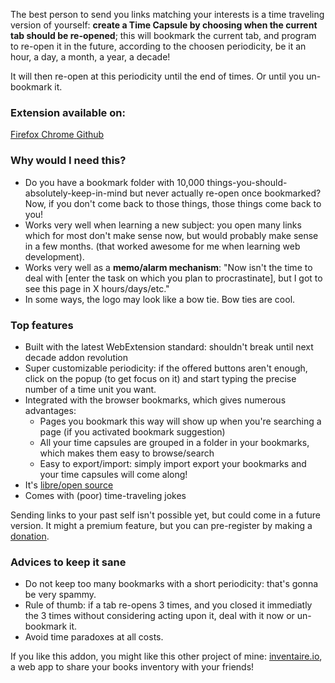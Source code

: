 The best person to send you links matching your interests is a time traveling version of yourself: <strong>create a Time Capsule by choosing when the current tab should be re-opened</strong>; this will bookmark the current tab, and program to re-open it in the future, according to the choosen periodicity, be it an hour, a day, a month, a year, a decade!

It will then re-open at this periodicity until the end of times. Or until you un-bookmark it.

<h3>Extension available on:</h3>
<div class="marketplaces">
  <a href="https://addons.mozilla.org/en-US/addon/time-capsule" target="_blank">
    <i class="fa fa-firefox"></i>
    <span>Firefox</span>
  </a>
  <a href="https://chrome.google.com/webstore/detail/time-capsule/mmpajmbpehdbemfblpmkfmmdampljkdi" target="_blank">
    <i class="fa fa-chrome"></i>
    <span>Chrome</span>
  </a>
  <a href="http://github.com/maxlath/time-capsule" target="_blank">
    <i class="fa fa-github"></i>
    <span>Github</span>
  </a>
</div>

<h3>Why would I need this?</h3>
<ul class="bullet-list">
  <li>Do you have a bookmark folder with 10,000 things-you-should-absolutely-keep-in-mind but never actually re-open once bookmarked? Now, if you don't come back to those things, those things come back to you!</li>
  <li>Works very well when learning a new subject: you open many links which for most don't make sense now, but would probably make sense in a few months. (that worked awesome for me when learning web development).</li>
  <li>
    Works very well as a <strong>memo/alarm mechanism</strong>: "Now isn't the time to deal with [enter the task on which you plan to procrastinate], but I got to see this page in X hours/days/etc."
  </li>
  <li>In some ways, the logo may look like a bow tie. Bow ties are cool.</li>
</ul>

<h3>Top features</h3>
<ul class="bullet-list">
<li>Built with the latest WebExtension standard: shouldn't break until next decade addon revolution</li>
<li>Super customizable periodicity: if the offered buttons aren't enough, click on the popup (to get focus on it) and start typing the precise number of a time unit you want.</li>
<li>Integrated with the browser bookmarks, which gives numerous advantages:
  <ul>
    <li>Pages you bookmark this way will show up when you're searching a page (if you activated bookmark suggestion)</li>
    <li>All your time capsules are grouped in a folder in your bookmarks, which makes them easy to browse/search</li>
    <li>Easy to export/import: simply import export your bookmarks and your time capsules will come along!</li>
  </ul>
</li>
<li>It's <a href="http://github.com/maxlath/time-capsule" title="read Time Capsule code on Github">libre/open source</a></li>
<li>Comes with (poor) time-traveling jokes</li>
</ul>

Sending links to your past self isn't possible yet, but could come in a future version. It might a premium feature, but you can pre-register by making a <a href="https://liberapay.com/maxlath" title="Make recurrent donations on Liberapay">donation</a>.

<h3>Advices to keep it sane</h3>
<ul class="bullet-list">
  <li>Do not keep too many bookmarks with a short periodicity: that's gonna be very spammy.</li>
  <li>Rule of thumb: if a tab re-opens 3 times, and you closed it immediatly the 3 times without considering acting upon it, deal with it now or un-bookmark it.</li>
  <li>Avoid time paradoxes at all costs.</li>
</ul>

If you like this addon, you might like this other project of mine: <a href="https://inventaire.io">inventaire.io</a>, a web app to share your books inventory with your friends!

